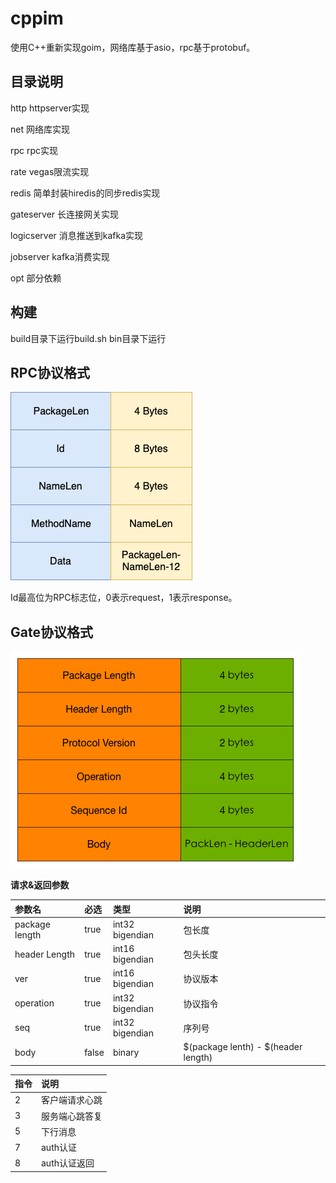 # cppim

使用C++重新实现goim，网络库基于asio，rpc基于protobuf。

## 目录说明
http httpserver实现

net 网络库实现

rpc rpc实现

rate vegas限流实现

redis 简单封装hiredis的同步redis实现

gateserver 长连接网关实现

logicserver 消息推送到kafka实现

jobserver kafka消费实现

opt 部分依赖

## 构建

build目录下运行build.sh bin目录下运行

## RPC协议格式

![rpcprotocol](./docs/RpcProtocol.png)

Id最高位为RPC标志位，0表示request，1表示response。

## Gate协议格式

![protocol](./docs/protocol.png)

**请求&返回参数**

| 参数名     | 必选  | 类型 | 说明       |
| :-----     | :---  | :--- | :---       |
| package length        | true  | int32 bigendian | 包长度 |
| header Length         | true  | int16 bigendian    | 包头长度 |
| ver        | true  | int16 bigendian    | 协议版本 |
| operation          | true | int32 bigendian | 协议指令 |
| seq         | true | int32 bigendian | 序列号 |
| body         | false | binary | $(package lenth) - $(header length) |

| 指令     | 说明  | 
| :-----     | :---  |
| 2 | 客户端请求心跳 |
| 3 | 服务端心跳答复 |
| 5 | 下行消息 |
| 7 | auth认证 |
| 8 | auth认证返回 |